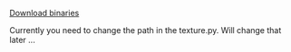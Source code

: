 [Download binaries](https://bintray.com/thecrazyt/BlenderMhwModelImporter/download_file?file_path=0.1%2FMHWImporter.tar.gz)

Currently you need to change the path in the texture.py.
Will change that later ...